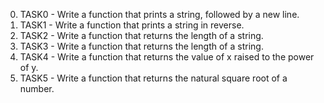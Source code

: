 0. TASK0 - Write a function that prints a string, followed by a new line.
1. TASK1 - Write a function that prints a string in reverse.
2. TASK2 - Write a function that returns the length of a string.
3. TASK3 - Write a function that returns the length of a string.
4. TASK4 - Write a function that returns the value of x raised to the power of y.
5. TASK5 - Write a function that returns the natural square root of a number.

